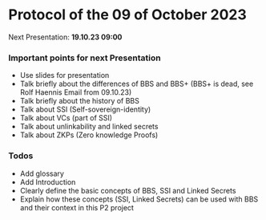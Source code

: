 # Protocol of the 09 of October 2023

Next Presentation: **19.10.23 09:00**

### Important points for next Presentation

- Use slides for presentation
- Talk briefly about the differences of BBS and BBS+ (BBS+ is dead, see Rolf Haennis Email from 09.10.23)
- Talk briefly about the history of BBS
- Talk about SSI (Self-sovereign-identity)
- Talk about VCs (part of SSI)
- Talk about unlinkability and linked secrets
- Talk about ZKPs (Zero knowledge Proofs)

### Todos

- Add glossary
- Add Introduction
- Clearly define the basic concepts of BBS, SSI and Linked Secrets
- Explain how these concepts (SSI, Linked Secrets) can be used with BBS and their context in this P2 project
